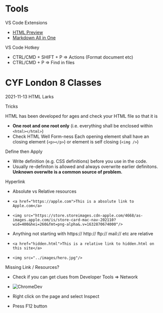 # Tools

VS Code Extensions
- [HTML Preview](https://marketplace.visualstudio.com/items?itemName=tht13.html-preview-vscode)
- [Markdown All in One](https://marketplace.visualstudio.com/items?itemName=yzhang.markdown-all-in-one)

VS Code Hotkey
- CTRL/CMD + SHIFT + P => Actions (Format document etc)
- CTRL/CMD + P => Find in files

# CYF London 8 Classes
2021-11-13 HTML Larks

Tricks

HTML has been developed for ages and check your HTML file so that it is

- **One root and one root only** (i.e. everything shall be enclosed within `<html></html>`)
- Check HTML Well Form-ness
Each opening element shall have an closing element (`<p></p>`) or
element is self closing (`<img />`)
 

Define then Apply
- Write definition (e.g. CSS definitions) before you use in the code.
- Usually re-definiton is allowed and always overwrite earlier definitons. **Unknown overwite is a common source of problem.**

Hyperlink
- Absolute vs Relative resources
- `<a href="https://apple.com">This is a absolute link to Apple.com</a>`

- `<img src="https://store.storeimages.cdn-apple.com/4668/as-images.apple.com/is/store-card-mac-nav-202110?wid=400&hei=260&fmt=png-alpha&.v=1632870674000"/>`

- Anything not starting with https:// http:// ftp:// mail:// etc are relative

- `<a href="hidden.html">This is a relative link to hidden.html on this site</a>`
-  `<img src="../images/hero.jpg"/>`

Missing Link / Resources?
- Check if you can get clues from
Developer Tools => Network 
- ![ChromeDev](https://i.ibb.co/WVKMXMM/Screenshot-2021-11-13-at-16-08-46.png)

- Right click on the page and select Inspect
- Press F12 button



